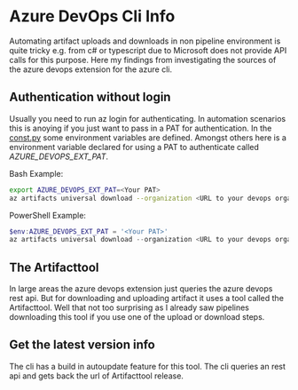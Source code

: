 # Azure DevOps Cli Info

Automating artifact uploads and downloads in non pipeline environment is quite tricky e.g. from c# or typescript due to Microsoft does not provide API calls for this purpose. Here my findings from investigating the sources of the azure devops extension for the azure cli.

## Authentication without login

Usually you need to run az login for authenticating. In automation scenarios this is anoying if you just want to pass in a PAT for authentication.
In the [const.py](https://github.com/Azure/azure-devops-cli-extension/blob/master/azure-devops/azext_devops/dev/common/const.py) some environment variables are defined. Amongst others here is a environment variable declared for using a PAT to authenticate called *AZURE_DEVOPS_EXT_PAT*.

Bash Example:
``` BASH
export AZURE_DEVOPS_EXT_PAT=<Your PAT>
az artifacts universal download --organization <URL to your devops organisation> --feed <feed name> --name <package name> --version '*' --path /tmp/
```

PowerShell Example:
``` PowerShell
$env:AZURE_DEVOPS_EXT_PAT = '<Your PAT>'
az artifacts universal download --organization <URL to your devops organisation> --feed <feed name> --name <package name> --version '*' --path D:\Temp\
```

## The Artifacttool

In large areas the azure devops extension just queries the azure devops rest api. But for downloading and uploading artifact it uses a tool called the Artifacttool. Well that not too surprising as I already saw pipelines downloading this tool if you use one of the upload or download steps.

## Get the latest version info

The cli has a build in autoupdate feature for this tool. The cli queries an rest api and gets back the url of Artifacttool release.